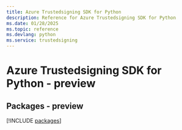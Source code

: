 ```yaml
---
title: Azure Trustedsigning SDK for Python
description: Reference for Azure Trustedsigning SDK for Python
ms.date: 01/28/2025
ms.topic: reference
ms.devlang: python
ms.service: trustedsigning
---
```

# Azure Trustedsigning SDK for Python - preview
## Packages - preview
[!INCLUDE [packages](trustedsigning-index.md)]